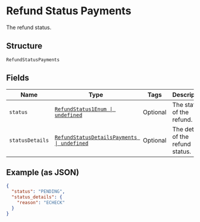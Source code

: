 
# Refund Status Payments

The refund status.

## Structure

`RefundStatusPayments`

## Fields

| Name | Type | Tags | Description |
|  --- | --- | --- | --- |
| `status` | [`RefundStatus1Enum \| undefined`](../../doc/models/refund-status-1-enum.md) | Optional | The status of the refund. |
| `statusDetails` | [`RefundStatusDetailsPayments \| undefined`](../../doc/models/refund-status-details-payments.md) | Optional | The details of the refund status. |

## Example (as JSON)

```json
{
  "status": "PENDING",
  "status_details": {
    "reason": "ECHECK"
  }
}
```

